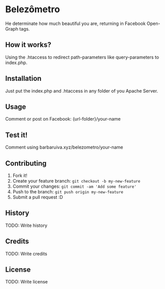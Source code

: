 # Belezômetro
He determinate how much beautiful you are, returning in Facebook Open-Graph tags.

## How it works?
Using the .htaccess to redirect path-parameters like query-parameters to index.php.

## Installation
Just put the index.php and .htaccess in any folder of you Apache Server. 

## Usage
Comment or post on Facebook: {url-folder}/your-name

## Test it!
Comment using barbaruiva.xyz/belezometro/your-name

## Contributing
1. Fork it!
2. Create your feature branch: `git checkout -b my-new-feature`
3. Commit your changes: `git commit -am 'Add some feature'`
4. Push to the branch: `git push origin my-new-feature`
5. Submit a pull request :D

## History
TODO: Write history
## Credits
TODO: Write credits
## License
TODO: Write license

